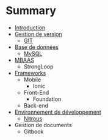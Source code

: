 # Summary

* [Introduction](README.md)
* [Gestion de version](version-control/README.md)
   * [GIT](version-control/git.md)
* [Base de données](db/README.md)
   * [MySQL](db/mysql.md)
* [MBAAS](mbaas/README.md)
   * StrongLoop
* [Frameworks](dev-frameworks/README.md)
   * Mobile
       * Ionic
   * Front-End
       * Foundation
   * Back-end
* [Environnement de développement](dev-env/README.md)
   * [Nitrous](dev-env/nitrous.md)
* Gestion de documents
   * Gitbook

